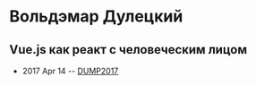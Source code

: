 # Вольдэмар Дулецкий

## Vue.js как реакт с человеческим лицом
- 2017 Apr 14 -- [DUMP2017](https://www.youtube.com/watch?v=tH9RiU01Jso)    

